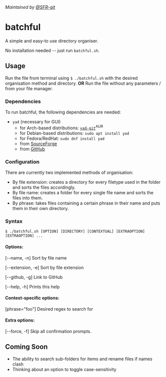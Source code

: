 *Maintained by [@SFR-git](https://github.com/SFR-git)*
# batchful
A simple and easy-to use directory organiser.

No installation needed -- just run `batchful.sh`.

## Usage
Run the file from terminal using `$ ./batchful.sh` with the desired organisation method and directory.
**OR** Run the file without any parameters / from your file manager.

### Dependencies
To run batchful, the following dependencies are needed:
* `yad` (necessary for GUI)
  * for Arch-based distributions: [`yad-git`](https://aur.archlinux.org/packages/yad-git/)<sup>AUR</sup>
  * for Debian-based distributions: `sudo apt install yad`
  * for Fedora/RedHat: `sudo dnf install yad`
  * from [SourceForge](https://sourceforge.net/projects/yad-dialog/)
  * from [GitHub](https://github.com/v1cont/yad)

### Configuration
There are currently two implemented methods of organisation:
* By file extension: creates a directory for every filetype used in the folder and sorts the files accordingly.
* By file name: creates a folder for every single file name and sorts the files into them.
* By phrase: takes files containing a certain phrase in their name and puts them in their own directory.

### Syntax
`$ ./batchful.sh [OPTION] [DIRECTORY] [CONTEXTUAL] [EXTRAOPTION] [EXTRAOPTION] ...`

#### Options:

[--name, -n] Sort by file name

[--extension, -e] Sort by file extension

[--github, -g] Link to GitHub

[--help, -h] Prints this help

#### Context-specific options:
[phrase="foo"] Desired regex to search for

#### Extra options:

[--force, -f] Skip all confirmation prompts.


## Coming Soon
- The ability to search sub-folders for items and rename files if names clash
- Thinking about an option to toggle case-sensitivity
